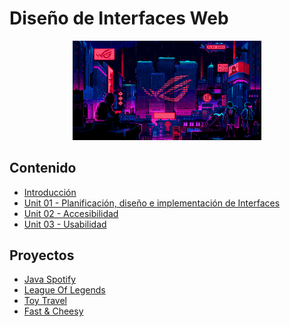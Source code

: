 # Diseño de Interfaces Web

<div align=center>
<img src="../extras/cyberpunk2.gif" alt="cyber" width="60%">
</div>

## Contenido
- [Introducción](./introduccion/README.md)
- [Unit 01 - Planificación, diseño e implementación de Interfaces](./unidad01/README.md)
- [Unit 02 - Accesibilidad](./unidad02/README.md)
- [Unit 03 - Usabilidad](./unidad03/README.md)

## Proyectos
- [Java Spotify](https://github.com/Chugani05/JavaSpotify.git)
- [League Of Legends](https://github.com/Chugani05/LeagueOfLegends.git)
- [Toy Travel](https://github.com/Chugani05/ToyTravel.git)
- [Fast & Cheesy](https://github.com/Chugani05/Fast-Cheesy.git)